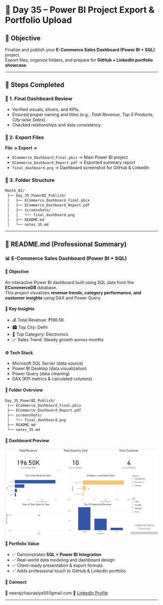 # 📅 Day 35 – Power BI Project Export & Portfolio Upload

## 🎯 Objective
Finalize and publish your **E-Commerce Sales Dashboard (Power BI + SQL)** project.  
Export files, organize folders, and prepare for **GitHub + LinkedIn portfolio showcase**.

---

## 🧩 Steps Completed

### 🔹 1. Final Dashboard Review
- Verified visuals, slicers, and KPIs.
- Ensured proper naming and titles (e.g., *Total Revenue*, *Top 5 Products*, *City-wise Sales*).
- Checked relationships and data consistency.

### 🔹 2. Export Files
**File → Export →**
- `ECommerce_Dashboard_Final.pbix` → Main Power BI project
- `ECommerce_Dashboard_Report.pdf` → Exported summary report
- `final_dashboard.png` → Dashboard screenshot for GitHub & LinkedIn

### 🔹 3. Folder Structure
```
Month_02/
 ├── Day_35_PowerBI_Publish/
 │   ├── ECommerce_Dashboard_Final.pbix
 │   ├── ECommerce_Dashboard_Report.pdf
 │   ├── screenshots/
 │   │   └── final_dashboard.png
 │   ├── README.md
 │   └── notes_35.md
```

---

## 🧾 README.md (Professional Summary)

### 📊 E-Commerce Sales Dashboard (Power BI + SQL)

#### 🎯 Objective
An interactive Power BI dashboard built using SQL data from the **ECommerceDB** database.  
This project visualizes **revenue trends, category performance, and customer insights** using DAX and Power Query.

#### 🧩 Key Insights
- 💰 Total Revenue: ₹196.5K  
- 🏙️ Top City: Delhi  
- 🛒 Top Category: Electronics  
- 📈 Sales Trend: Steady growth across months

#### ⚙️ Tech Stack
- Microsoft SQL Server (data source)  
- Power BI Desktop (data visualization)  
- Power Query (data cleaning)  
- DAX (KPI metrics & calculated columns)

#### 📂 Folder Overview
```
Day_35_PowerBI_Publish/
 ├── ECommerce_Dashboard_Final.pbix
 ├── ECommerce_Dashboard_Report.pdf
 ├── screenshots/
 │   └── final_dashboard.png
 ├── README.md
 └── notes_35.md
```

#### 📸 Dashboard Preview
![E-Commerce Dashboard](./screenshots/final_dashboard.png)

#### 🌟 Portfolio Value
- ✅ Demonstrates **SQL + Power BI Integration**
- ✅ Real-world data modeling and dashboard design
- ✅ Client-ready presentation & export formats
- ✅ Adds professional touch to GitHub & LinkedIn portfolio

#### 🔗 Connect
📧 neerajchaurasiya593gmail.com 
💼 [LinkedIn Profile](https://linkedin.com/in/neeraj-chaurasiya)

---